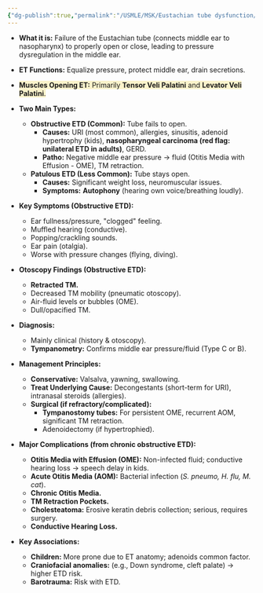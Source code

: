 ```yaml
---
{"dg-publish":true,"permalink":"/USMLE/MSK/Eustachian tube dysfunction/"}
---
```


- **What it is:** Failure of the Eustachian tube (connects middle ear to nasopharynx) to properly open or close, leading to pressure dysregulation in the middle ear.
- **ET Functions:** Equalize pressure, protect middle ear, drain secretions.
- <span style="background:rgba(240, 200, 0, 0.2)">**Muscles Opening ET:** Primarily **Tensor Veli Palatini** and **Levator Veli Palatini**.</span>
- **Two Main Types:**
    
    - **Obstructive ETD (Common):** Tube fails to open.
        - **Causes:** URI (most common), allergies, sinusitis, adenoid hypertrophy (kids), **nasopharyngeal carcinoma (red flag: unilateral ETD in adults)**, GERD.
        - **Patho:** Negative middle ear pressure -> fluid (Otitis Media with Effusion - OME), TM retraction.
    - **Patulous ETD (Less Common):** Tube stays open.
        - **Causes:** Significant weight loss, neuromuscular issues.
        - **Symptoms:** **Autophony** (hearing own voice/breathing loudly).
- **Key Symptoms (Obstructive ETD):**
    
    - Ear fullness/pressure, "clogged" feeling.
    - Muffled hearing (conductive).
    - Popping/crackling sounds.
    - Ear pain (otalgia).
    - Worse with pressure changes (flying, diving).
- **Otoscopy Findings (Obstructive ETD):**
    
    - **Retracted TM.**
    - Decreased TM mobility (pneumatic otoscopy).
    - Air-fluid levels or bubbles (OME).
    - Dull/opacified TM.
- **Diagnosis:**
    
    - Mainly clinical (history & otoscopy).
    - **Tympanometry:** Confirms middle ear pressure/fluid (Type C or B).
- **Management Principles:**
    
    - **Conservative:** Valsalva, yawning, swallowing.
    - **Treat Underlying Cause:** Decongestants (short-term for URI), intranasal steroids (allergies).
    - **Surgical (if refractory/complicated):**
        - **Tympanostomy tubes:** For persistent OME, recurrent AOM, significant TM retraction.
        - Adenoidectomy (if hypertrophied).
- **Major Complications (from chronic obstructive ETD):**
    
    - **Otitis Media with Effusion (OME):** Non-infected fluid; conductive hearing loss -> speech delay in kids.
    - **Acute Otitis Media (AOM):** Bacterial infection (*S. pneumo, H. flu, M. cat*).
    - **Chronic Otitis Media.**
    - **TM Retraction Pockets.**
    - **Cholesteatoma:** Erosive keratin debris collection; serious, requires surgery.
    - **Conductive Hearing Loss.**
- **Key Associations:**
    
    - **Children:** More prone due to ET anatomy; adenoids common factor.
    - **Craniofacial anomalies:** (e.g., Down syndrome, cleft palate) -> higher ETD risk.
    - **Barotrauma:** Risk with ETD.
